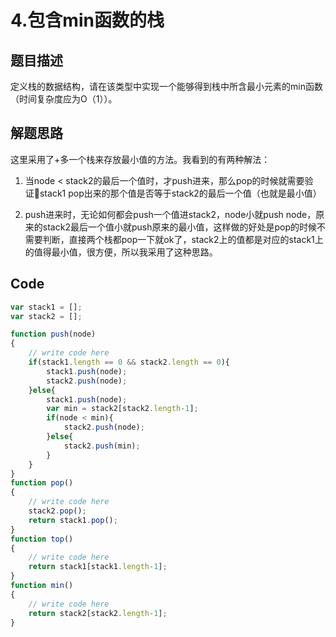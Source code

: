 # 4.包含min函数的栈

## 题目描述
定义栈的数据结构，请在该类型中实现一个能够得到栈中所含最小元素的min函数（时间复杂度应为O（1））。

## 解题思路
这里采用了+多一个栈来存放最小值的方法。我看到的有两种解法：
1. 当node < stack2的最后一个值时，才push进来，那么pop的时候就需要验证stack1 pop出来的那个值是否等于stack2的最后一个值（也就是最小值）


2. push进来时，无论如何都会push一个值进stack2，node小就push node，原来的stack2最后一个值小就push原来的最小值，这样做的好处是pop的时候不需要判断，直接两个栈都pop一下就ok了，stack2上的值都是对应的stack1上的值得最小值，很方便，所以我采用了这种思路。

## Code
```javascript
var stack1 = [];
var stack2 = [];

function push(node)
{
    // write code here
    if(stack1.length == 0 && stack2.length == 0){
        stack1.push(node);
        stack2.push(node);
    }else{
        stack1.push(node);
        var min = stack2[stack2.length-1];
        if(node < min){
            stack2.push(node);
        }else{
            stack2.push(min);
        }
    }
}
function pop()
{
    // write code here
    stack2.pop();
    return stack1.pop();
}
function top()
{
    // write code here
    return stack1[stack1.length-1];
}
function min()
{
    // write code here
    return stack2[stack2.length-1];
}
```
